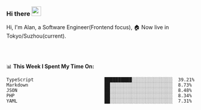 ### Hi there <img src="https://media.giphy.com/media/hvRJCLFzcasrR4ia7z/giphy.gif" width="25px">

<!-- ![visitors](https://visitor-badge.glitch.me/badge?page_id=dislfyer.dislfyer) -->

Hi, I'm Alan, a Software Engineer(Frontend focus), 🏠 Now live in Tokyo/Suzhou(current).

<br/>
<br/>

📊 **This Week I Spent My Time On:**


<!--START_SECTION:waka-->

```text
TypeScript                          ██████████░░░░░░░░░░░░░░░  39.21%
Markdown                            ██░░░░░░░░░░░░░░░░░░░░░░░  8.73%
JSON                                ██░░░░░░░░░░░░░░░░░░░░░░░  8.48%
PHP                                 ██░░░░░░░░░░░░░░░░░░░░░░░  8.34%
YAML                                ██░░░░░░░░░░░░░░░░░░░░░░░  7.31%
```

<!--END_SECTION:waka-->

<!--
**About Me:**
 -->
